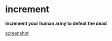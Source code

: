 # increment

**Increment your human army to defeat the dead**

[screenshot](https://screenshotscdn.firefoxusercontent.com/images/cabeb74a-4801-43e3-bd87-f96dbbd3b6a8.png)

